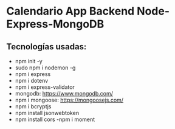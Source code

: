 # Calendario App Backend Node-Express-MongoDB

## Tecnologías usadas:

- npm init -y
- sudo npm i nodemon -g
- npm i express
- npm i dotenv
- npm i express-validator
- mongodb: https://www.mongodb.com/
- npm i mongoose: https://mongoosejs.com/
- npm i bcryptjs
- npm install jsonwebtoken
- npm install cors
  -npm i moment
